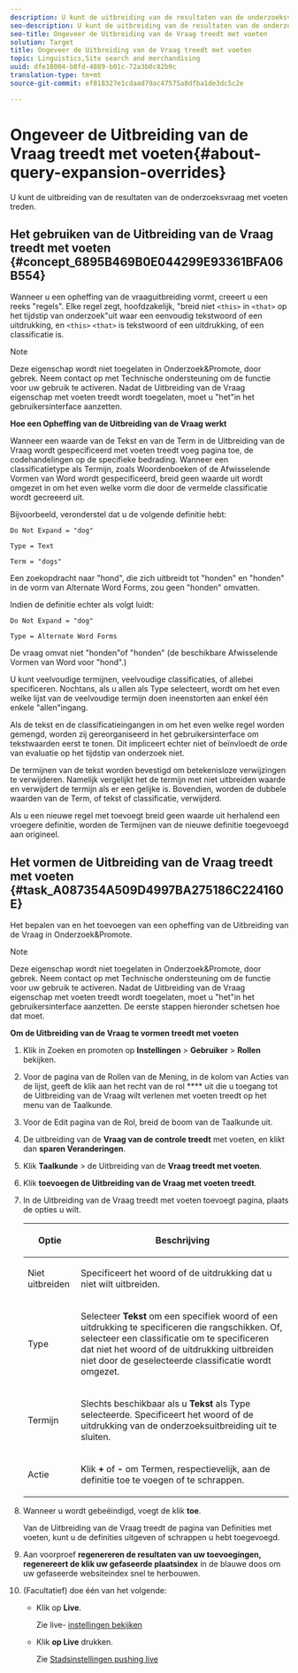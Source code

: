 ```yaml
---
description: U kunt de uitbreiding van de resultaten van de onderzoeksvraag met voeten treden.
seo-description: U kunt de uitbreiding van de resultaten van de onderzoeksvraag met voeten treden.
seo-title: Ongeveer de Uitbreiding van de Vraag treedt met voeten
solution: Target
title: Ongeveer de Uitbreiding van de Vraag treedt met voeten
topic: Linguistics,Site search and merchandising
uuid: dfe18004-b8fd-4889-b01c-72a3b0c82b9c
translation-type: tm+mt
source-git-commit: ef818327e1cdaad79ac47575a8dfba1de3dc5c2e

---
```



# Ongeveer de Uitbreiding van de Vraag treedt met voeten{#about-query-expansion-overrides}

U kunt de uitbreiding van de resultaten van de onderzoeksvraag met voeten treden.

## Het gebruiken van de Uitbreiding van de Vraag treedt met voeten {#concept_6895B469B0E044299E93361BFA06B554}

Wanneer u een opheffing van de vraaguitbreiding vormt, creeert u een reeks &quot;regels&quot;. Elke regel zegt, hoofdzakelijk, &quot;breid niet `<this>` in `<that>` op het tijdstip van onderzoek&quot;uit waar een eenvoudig tekstwoord of een uitdrukking, en `<this>` `<that>` is tekstwoord of een uitdrukking, of een classificatie is.

>[!NOTE]
>
>Deze eigenschap wordt niet toegelaten in Onderzoek&amp;Promote, door gebrek. Neem contact op met Technische ondersteuning om de functie voor uw gebruik te activeren. Nadat de Uitbreiding van de Vraag eigenschap met voeten treedt wordt toegelaten, moet u &quot;het&quot;in het gebruikersinterface aanzetten.

**Hoe een Opheffing van de Uitbreiding van de Vraag werkt**

Wanneer een waarde van de Tekst en van de Term in de Uitbreiding van de Vraag wordt gespecificeerd met voeten treedt voeg pagina toe, de codehandelingen op de specifieke bedrading. Wanneer een classificatietype als Termijn, zoals Woordenboeken of de Afwisselende Vormen van Word wordt gespecificeerd, breid geen waarde uit wordt omgezet in om het even welke vorm die door de vermelde classificatie wordt gecreeerd uit.

Bijvoorbeeld, veronderstel dat u de volgende definitie hebt:

`Do Not Expand = "dog"`

`Type = Text`

`Term = "dogs"`

Een zoekopdracht naar &quot;hond&quot;, die zich uitbreidt tot &quot;honden&quot; en &quot;honden&quot; in de vorm van Alternate Word Forms, zou geen &quot;honden&quot; omvatten.

Indien de definitie echter als volgt luidt:

`Do Not Expand = "dog"`

`Type = Alternate Word Forms`

De vraag omvat niet &quot;honden&quot;of &quot;honden&quot; (de beschikbare Afwisselende Vormen van Word voor &quot;hond&quot;.)

U kunt veelvoudige termijnen, veelvoudige classificaties, of allebei specificeren. Nochtans, als u allen als Type selecteert, wordt om het even welke lijst van de veelvoudige termijn doen ineenstorten aan enkel één enkele &quot;allen&quot;ingang.

Als de tekst en de classificatieingangen in om het even welke regel worden gemengd, worden zij gereorganiseerd in het gebruikersinterface om tekstwaarden eerst te tonen. Dit impliceert echter niet of beïnvloedt de orde van evaluatie op het tijdstip van onderzoek niet.

De termijnen van de tekst worden bevestigd om betekenisloze verwijzingen te verwijderen. Namelijk vergelijkt het de termijn met niet uitbreiden waarde en verwijdert de termijn als er een gelijke is. Bovendien, worden de dubbele waarden van de Term, of tekst of classificatie, verwijderd.

Als u een nieuwe regel met toevoegt breid geen waarde uit herhalend een vroegere definitie, worden de Termijnen van de nieuwe definitie toegevoegd aan origineel.

## Het vormen de Uitbreiding van de Vraag treedt met voeten {#task_A087354A509D4997BA275186C224160E}

Het bepalen van en het toevoegen van een opheffing van de Uitbreiding van de Vraag in Onderzoek&amp;Promote.

<!-- 

t_configuring_query_expansion_overrides.xml

 -->

>[!NOTE]
Deze eigenschap wordt niet toegelaten in Onderzoek&amp;Promote, door gebrek. Neem contact op met Technische ondersteuning om de functie voor uw gebruik te activeren. Nadat de Uitbreiding van de Vraag eigenschap met voeten treedt wordt toegelaten, moet u &quot;het&quot;in het gebruikersinterface aanzetten. De eerste stappen hieronder schetsen hoe dat moet.

**Om de Uitbreiding van de Vraag te vormen treedt met voeten**

1. Klik in Zoeken en promoten op **Instellingen** > **Gebruiker** > **Rollen** bekijken.
1. Voor de pagina van de Rollen van de Mening, in de kolom van Acties van de lijst, geeft de klik aan het recht van de rol **** uit die u toegang tot de Uitbreiding van de Vraag wilt verlenen met voeten treedt op het menu van de Taalkunde.
1. Voor de Edit pagina van de Rol, breid de boom van de Taalkunde uit.
1. De uitbreiding van de **Vraag van de controle treedt** met voeten, en klikt dan **sparen Veranderingen**.
1. Klik **Taalkunde** > de Uitbreiding van de **Vraag treedt met voeten**.
1. Klik **toevoegen de Uitbreiding van de Vraag met voeten treedt**.
1. In de Uitbreiding van de Vraag treedt met voeten toevoegt pagina, plaats de opties u wilt.

   <!-- 
   
   r_query_expansion_override_definitions.xml
   
   -->

   <table> 
    <thead> 
      <tr> 
      <th colname="col1" class="entry"> <p>Optie </p> </th> 
      <th colname="col2" class="entry"> <p>Beschrijving </p> </th> 
      </tr> 
    </thead>
    <tbody> 
      <tr> 
      <td colname="col1"> <p>Niet uitbreiden </p> </td> 
      <td colname="col2"> <p>Specificeert het woord of de uitdrukking dat u niet wilt uitbreiden. </p> </td> 
      </tr> 
      <tr> 
      <td colname="col1"> <p>Type </p> </td> 
      <td colname="col2"> <p>Selecteer <b>Tekst</b> om een specifiek woord of een uitdrukking te specificeren die rangschikken. Of, selecteer een classificatie om te specificeren dat niet het woord of de uitdrukking uitbreiden niet door de geselecteerde classificatie wordt omgezet. </p> </td> 
      </tr> 
      <tr> 
      <td colname="col1"> <p>Termijn </p> </td> 
      <td colname="col2"> <p>Slechts beschikbaar als u <b>Tekst</b> als Type selecteerde. Specificeert het woord of de uitdrukking van de onderzoeksuitbreiding uit te sluiten. </p> </td> 
      </tr> 
      <tr> 
      <td colname="col1"> <p>Actie </p> </td> 
      <td colname="col2"> <p> Klik <b>+</b> of <b>-</b> om Termen, respectievelijk, aan de definitie toe te voegen of te schrappen. </p> </td> 
      </tr> 
    </tbody> 
    </table>

1. Wanneer u wordt gebeëindigd, voegt de klik **toe**.

   Van de Uitbreiding van de Vraag treedt de pagina van Definities met voeten, kunt u de definities uitgeven of schrappen u hebt toegevoegd.
1. Aan voorproef **regenereren de resultaten van uw toevoegingen, regenereert de klik uw gefaseerde plaatsindex** in de blauwe doos om uw gefaseerde websiteindex snel te herbouwen.
1. (Facultatief) doe één van het volgende:

   * Klik op **Live**.

      Zie live- [instellingen bekijken](../c-about-staging.md#task_401A0EBDB5DB4D4CA933CBA7BECDC10F)

   * Klik **op Live** drukken.

      Zie [Stadsinstellingen pushing live](../c-about-staging.md#task_44306783B4C0408AAA58B471DAF2D9A4)

